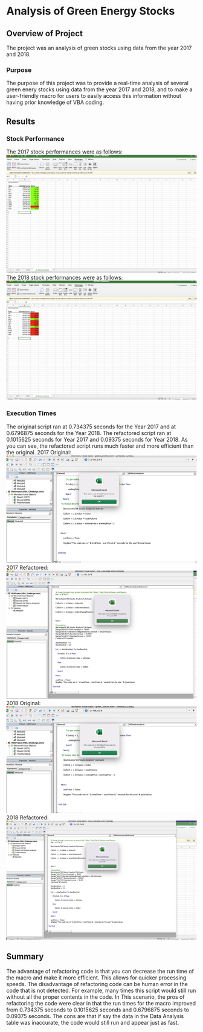 # Analysis of Green Energy Stocks

## Overview of Project
The project was an analysis of green stocks using data from the year 2017 and 2018.
### Purpose
The purpose of this project was to provide a real-time analysis of several green enery stocks using data from the year 2017 and 2018, and to make a user-friendly macro for users to easily access this information without having prior knowledge of VBA coding.
## Results
### Stock Performance 
The 2017 stock performances were as follows:
![Stock_Performance_2017](Stock_Performance_2017.png)
The 2018 stock performances were as follows:
![Stock_Performance_2018](Stock_Performance_2018.png)
### Execution Times
The original script ran at 0.734375 seconds for the Year 2017 and at 0.6796875 seconds for the Year 2018. The refactored script ran at 0.1015625 seconds for Year 2017 and 0.09375 seconds for Year 2018. As you can see, the refactored script runs much faster and more efficient than the original.
2017 Original:
![2017_Original_Script_Execution_Time](2017_Original_Script_Execution_Time.png)
2017 Refactored:
![VBA_Challenge_2017](VBA_Challenge_2017.png)
2018 Original:
![2018_Original_Script_Execution_Time](2018_Original_Script_Execution_Time.png)
2018 Refactored:
![VBA_Challenge_2018](VBA_Challenge_2018.png)
## Summary
The advantage of refactoring code is that you can decrease the run time of the macro and make it more efficient. This allows for quicker processing speeds. The disadvantage of refactoring code can be human error in the code that is not detected. For example, many times this script would still run without all the proper contents in the code. In This scenario, the pros of refactoring the code were clear in that the run times for the macro improved from 0.734375 seconds to 0.1015625 seconds and 0.6796875 seconds to 0.09375 seconds. The cons are that if say the data in the Data Analysis table was inaccurate, the code would still run and appear just as fast.  
